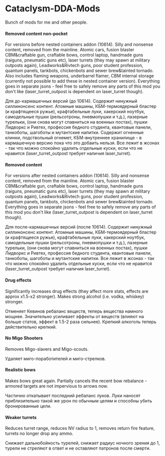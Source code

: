 # Cataclysm-DDA-Mods
Bunch of mods for me and other people.

#### **Removed content non-pocket**

For versions before nested containers addon (10614). Silly and nonsense content, removed from the mainline. Atomic cars, fusion blaster CBM&craftable gun, craftable bows, control laptop, handmade guns (raiguns, pneumatic guns etc), laser turrets (they may spawn at military outposts again), Leadworks&Rivtech guns, poor student profession, quantum panels, tankbots, chickenbots and sewer brew&tainted tornado. Also includes flaming weapons, underbarrel flamer, CBM internal storage (currently not possible to add these in nested container version). Everything goes in separate jsons - feel free to safely remove any parts of this mod you don't like (laser_turret_outpost is dependent on laser_turret though).

Для до-кармашечных версий (до 10614). Содержит нинужный силлинонсенс контент. Атомные машины, КБМ-термоядерный бластер (и крафтящееся ружье), крафтабельные луки, хакерский ноутбук, самодельные пушки (рельсотроны, пневмопушки и т.д.), лазерные турельки, (они снова могут спавниться на военных постах), пушки Лидворкс и Ривтех, профессия бедного студента, квантовые панели, танкоботы, шагоботы и мутантские напитки. Содержит огненные клинки, подствольный огнемет, КБМ-внутреннее хранилище - в кармашечную версию пока что это добаить нельзя. Все лежит в жсонах - так что можно спокойно удалить отдельные куски, если что не нравится (laser_turret_outpost требует наличия laser_turret).

#### **Removed content**

For versions after nested containers addon (10614). Silly and nonsense content, removed from the mainline. Atomic cars, fusion blaster CBM&craftable gun, craftable bows, control laptop, handmade guns (raiguns, pneumatic guns etc), laser turrets (they may spawn at military outposts again), Leadworks&Rivtech guns, poor student profession, quantum panels, tankbots, chickenbots and sewer brew&tainted tornado. Everything goes in separate jsons - feel free to safely remove any parts of this mod you don't like (laser_turret_outpost is dependent on laser_turret though).

Для после-кармашечных версий (после 10614). Содержит нинужный силлинонсенс контент. Атомные машины, КБМ-термоядерный бластер (и крафтящееся ружье), крафтабельные луки, хакерский ноутбук, самодельные пушки (рельсотроны, пневмопушки и т.д.), лазерные турельки, (они снова могут спавниться на военных постах), пушки Лидворкс и Ривтех, профессия бедного студента, квантовые панели, танкоботы, шагоботы и мутантские напитки. Все лежит в жсонах - так что можно спокойно удалить отдельные куски, если что не нравится (laser_turret_outpost требует наличия laser_turret).

#### **Drug effects**

Significantly increases drug effects (they affect more stats, effects are approx x1.5-x2 stronger). Makes strong alcohol (i.e. vodka, whiskey) stronger.

Отменяет Кевинов ребаланс веществ, теперь вещества намного мощнее. Значительно усиливает эффекты от веществ (влияют на больше статов, эффект в 1.5-2 раза сильнее). Крепкий алкоголь теперь действительно крепкий.

#### **No Migo Shooters**

Removes Migo-slavers and Migo-scouts.

Удаляет миго-поработителей и миго-стрелков.

#### **Realistic bows**

Makes bows great again. Partially cancels the recent bow rebalance - armored targets are not impervious to arrows now.

Частично откатывает последний ребаланс луков. Луки наносят приблизительно такой же урон по обычным целям и способны убить бронированные цели.

#### **Weaker turrets**

Reduces turret range, reduces NV radius to 1, removes return fire feature, turrets no longer drop any ammo.

Снижает дальнобойность турелей, снижает радиус ночного зрения до 1, турели не стреляют в ответ и не оставляют патронов после смерти.
